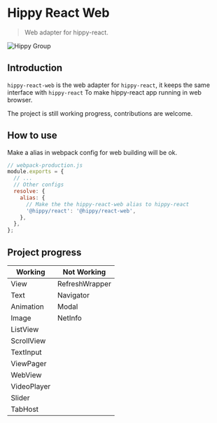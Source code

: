 # Hippy React Web

> Web adapter for hippy-react.

![Hippy Group](https://img.shields.io/badge/group-Hippy-blue.svg)

## Introduction

`hippy-react-web` is the web adapter for `hippy-react`, it keeps the same interface with `hippy-react`
To make hippy-react app running in web browser.

The project is still working progress, contributions are welcome.

## How to use

Make a alias in webpack config for web building will be ok.

```javascript
// webpack-production.js
module.exports = {
  // ...
  // Other configs
  resolve: {
    alias: {
      // Make the the hippy-react-web alias to hippy-react
      '@hippy/react': '@hippy/react-web',
    },
  },
};
```

## Project progress

| Working    | Not Working    |
| ---------- | -------------- |
| View       | RefreshWrapper |
| Text       | Navigator      |
| Animation  | Modal          |
| Image      | NetInfo        |
| ListView   |                |
| ScrollView |                |
| TextInput  |                | 
| ViewPager  |                |
| WebView    |                |
| VideoPlayer|                |
| Slider     |                |
| TabHost    |                |
